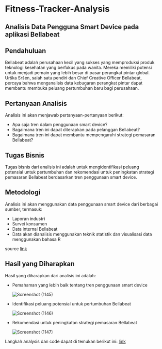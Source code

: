 # Fitness-Tracker-Analysis

## Analisis Data Pengguna Smart Device pada aplikasi Bellabeat
## Pendahuluan
Bellabeat adalah perusahaan kecil yang sukses yang memproduksi produk teknologi kesehatan yang berfokus pada wanita. Mereka memiliki potensi untuk menjadi pemain yang lebih besar di pasar perangkat pintar global. Urška Sršen, salah satu pendiri dan Chief Creative Officer Bellabeat, percaya bahwa menganalisis data kebugaran perangkat pintar dapat membantu membuka peluang pertumbuhan baru bagi perusahaan.

## Pertanyaan Analisis
Analisis ini akan menjawab pertanyaan-pertanyaan berikut:

- Apa saja tren dalam penggunaan smart device?
- Bagaimana tren ini dapat diterapkan pada pelanggan Bellabeat?
- Bagaimana tren ini dapat membantu mempengaruhi strategi pemasaran Bellabeat?

## Tugas Bisnis
Tugas bisnis dari analisis ini adalah untuk mengidentifikasi peluang potensial untuk pertumbuhan dan rekomendasi untuk peningkatan strategi pemasaran Bellabeat berdasarkan tren penggunaan smart device.

## Metodologi
Analisis ini akan menggunakan data penggunaan smart device dari berbagai sumber, termasuk:

- Laporan industri
- Survei konsumen
- Data internal Bellabeat
- Data akan dianalisis menggunakan teknik statistik dan visualisasi data menggunakan bahasa R

source [link](https://www.kaggle.com/datasets/arashnic/fitbit)

## Hasil yang Diharapkan
Hasil yang diharapkan dari analisis ini adalah:

- Pemahaman yang lebih baik tentang tren penggunaan smart device
  
  ![Screenshot (1145)](https://github.com/azissukmawan/Fitness-Tracker-Analysis/assets/89589561/6f23d1bd-95b7-48b9-a100-af1330f53ecc)

- Identifikasi peluang potensial untuk pertumbuhan Bellabeat

  ![Screenshot (1146)](https://github.com/azissukmawan/Fitness-Tracker-Analysis/assets/89589561/4b04bbdb-a4e9-4e7d-8146-2e5879a49b93)

- Rekomendasi untuk peningkatan strategi pemasaran Bellabeat

  ![Screenshot (1147)](https://github.com/azissukmawan/Fitness-Tracker-Analysis/assets/89589561/142c54ab-8c73-4341-be6c-13060ef733b6)



Langkah analysis dan code dapat di temukan berikut ini:
[link](https://github.com/azissukmawan/Fitness-Tracker-Analysis/blob/main/fitbit_fitness_tracker_r_project.ipynb)
